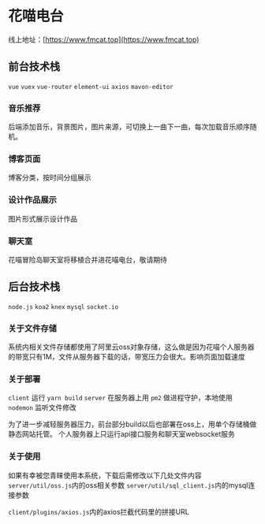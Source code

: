 # 花喵电台

线上地址：[https://www.fmcat.top](https://www.fmcat.top)

## 前台技术栈

`vue`
`vuex`
`vue-router`
`element-ui`
`axios`
`mavon-editor`

### 音乐推荐
后端添加音乐，背景图片，图片来源，可切换上一曲下一曲，每次加载音乐顺序随机。

### 博客页面
博客分类，按时间分组展示

### 设计作品展示
图片形式展示设计作品

### 聊天室
花喵冒险岛聊天室将移植合并进花喵电台，敬请期待


## 后台技术栈
`node.js`
`koa2`
`knex`
`mysql`
`socket.io`

### 关于文件存储
系统内相关文件存储都使用了阿里云oss对象存储，这么做是因为花喵个人服务器的带宽只有1M，文件从服务器下载的话，带宽压力会很大。影响页面加载速度

### 关于部署
`client` 运行 `yarn build`
`server` 在服务器上用 `pm2` 做进程守护，本地使用 `nodemon` 监听文件修改

为了进一步减轻服务器压力，前台部分build以后也部署在oss上，用单个存储桶做静态网站托管。
个人服务器上只运行api接口服务和聊天室websocket服务

### 关于使用
如果有幸被您青睐使用本系统，下载后需修改以下几处文件内容
`server/util/oss.js`内的oss相关参数
`server/util/sql_client.js`内的mysql连接参数

`client/plugins/axios.js`内的axios拦截代码里的拼接URL